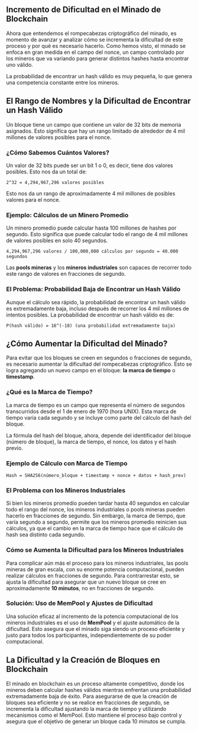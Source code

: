 
## **Incremento de Dificultad en el Minado de Blockchain**


Ahora que entendemos el rompecabezas criptográfico del minado, es momento de avanzar y analizar cómo se incrementa la dificultad de este proceso y por qué es necesario hacerlo. Como hemos visto, el minado se enfoca en gran medida en el campo del nonce, un campo controlado por los mineros que va variando para generar distintos hashes hasta encontrar uno válido.

La probabilidad de encontrar un hash válido es muy pequeña, lo que genera una competencia constante entre los mineros.

## **El Rango de Nombres y la Dificultad de Encontrar un Hash Válido**

Un bloque tiene un campo que contiene un valor de 32 bits de memoria asignados. Esto significa que hay un rango limitado de alrededor de 4 mil millones de valores posibles para el nonce.

### **¿Cómo Sabemos Cuántos Valores?**

Un valor de 32 bits puede ser un bit 1 o 0, es decir, tiene dos valores posibles. Esto nos da un total de:

```text
2^32 = 4,294,967,296 valores posibles
```

Esto nos da un rango de aproximadamente 4 mil millones de posibles valores para el nonce.

### **Ejemplo: Cálculos de un Minero Promedio**

Un minero promedio puede calcular hasta 100 millones de hashes por segundo. Esto significa que puede calcular todo el rango de 4 mil millones de valores posibles en solo 40 segundos.

```text
4,294,967,296 valores / 100,000,000 cálculos por segundo = 40.000 segundos
```

Las **pools mineras** y los **mineros industriales** son capaces de recorrer todo este rango de valores en fracciones de segundo.

### **El Problema: Probabilidad Baja de Encontrar un Hash Válido**

Aunque el cálculo sea rápido, la probabilidad de encontrar un hash válido es extremadamente baja, incluso después de recorrer los 4 mil millones de intentos posibles. La probabilidad de encontrar un hash válido es de:

```text
P(hash válido) = 16^(-18) (una probabilidad extremadamente baja)
```

## **¿Cómo Aumentar la Dificultad del Minado?**

Para evitar que los bloques se creen en segundos o fracciones de segundo, es necesario aumentar la dificultad del rompecabezas criptográfico. Esto se logra agregando un nuevo campo en el bloque: **la marca de tiempo** o **timestamp**.

### **¿Qué es la Marca de Tiempo?**

La marca de tiempo es un campo que representa el número de segundos transcurridos desde el 1 de enero de 1970 (hora UNIX). Esta marca de tiempo varía cada segundo y se incluye como parte del cálculo del hash del bloque.

La fórmula del hash del bloque, ahora, depende del identificador del bloque (número de bloque), la marca de tiempo, el nonce, los datos y el hash previo.

### **Ejemplo de Cálculo con Marca de Tiempo**

```text
Hash = SHA256(número_bloque + timestamp + nonce + datos + hash_prev)
```

### **El Problema con los Mineros Industriales**

Si bien los mineros promedio pueden tardar hasta 40 segundos en calcular todo el rango del nonce, los mineros industriales o pools mineras pueden hacerlo en fracciones de segundo. Sin embargo, la marca de tiempo, que varía segundo a segundo, permite que los mineros promedio reinicien sus cálculos, ya que el cambio en la marca de tiempo hace que el cálculo de hash sea distinto cada segundo.

### **Cómo se Aumenta la Dificultad para los Mineros Industriales**

Para complicar aún más el proceso para los mineros industriales, las pools mineras de gran escala, con su enorme potencia computacional, pueden realizar cálculos en fracciones de segundo. Para contrarrestar esto, se ajusta la dificultad para asegurar que un nuevo bloque se cree en aproximadamente **10 minutos**, no en fracciones de segundo.

### **Solución: Uso de MemPool y Ajustes de Dificultad**

Una solución eficaz al incremento de la potencia computacional de los mineros industriales es el uso de **MemPool** y el ajuste automático de la dificultad. Esto asegura que el minado siga siendo un proceso eficiente y justo para todos los participantes, independientemente de su poder computacional.

## **La Dificultad y la Creación de Bloques en Blockchain**

El minado en blockchain es un proceso altamente competitivo, donde los mineros deben calcular hashes válidos mientras enfrentan una probabilidad extremadamente baja de éxito. Para asegurarse de que la creación de bloques sea eficiente y no se realice en fracciones de segundo, se incrementa la dificultad ajustando la marca de tiempo y utilizando mecanismos como el MemPool. Esto mantiene el proceso bajo control y asegura que el objetivo de generar un bloque cada 10 minutos se cumpla.

